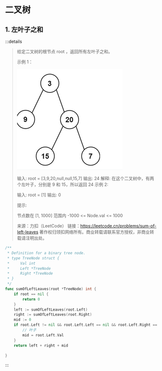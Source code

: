 # 二叉树

## 1. 左叶子之和

:::details

> 给定二叉树的根节点 root ，返回所有左叶子之和。
>
>  
>
> 示例 1：
>
> ![image-20220516000757927](./pics/binaryTree/image-20220516000757927.png)
>
> 输入: root = [3,9,20,null,null,15,7] 
> 输出: 24 
> 解释: 在这个二叉树中，有两个左叶子，分别是 9 和 15，所以返回 24
> 示例 2:
>
> 输入: root = [1]
> 输出: 0
>
>
> 提示:
>
> 节点数在 [1, 1000] 范围内
> -1000 <= Node.val <= 1000
>
> 来源：力扣（LeetCode）
> 链接：https://leetcode.cn/problems/sum-of-left-leaves
> 著作权归领扣网络所有。商业转载请联系官方授权，非商业转载请注明出处。



```go
/**
 * Definition for a binary tree node.
 * type TreeNode struct {
 *     Val int
 *     Left *TreeNode
 *     Right *TreeNode
 * }
 */
func sumOfLeftLeaves(root *TreeNode) int {
    if root == nil {
        return 0
    }
    left := sumOfLeftLeaves(root.Left)
    right := sumOfLeftLeaves(root.Right)
    mid := 0
    if root.Left != nil && root.Left.Left == nil && root.Left.Right == nil  {
        // 叶子
        mid = root.Left.Val
    } 
    return left + right + mid

}


```



:::